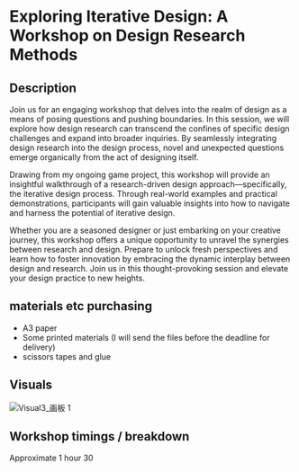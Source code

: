 # Exploring Iterative Design: A Workshop on Design Research Methods
## Description
Join us for an engaging workshop that delves into the realm of design as a means of posing questions and pushing boundaries. In this session, we will explore how design research can transcend the confines of specific design challenges and expand into broader inquiries. By seamlessly integrating design research into the design process, novel and unexpected questions emerge organically from the act of designing itself.

Drawing from my ongoing game project, this workshop will provide an insightful walkthrough of a research-driven design approach—specifically, the iterative design process. Through real-world examples and practical demonstrations, participants will gain valuable insights into how to navigate and harness the potential of iterative design.

Whether you are a seasoned designer or just embarking on your creative journey, this workshop offers a unique opportunity to unravel the synergies between research and design. Prepare to unlock fresh perspectives and learn how to foster innovation by embracing the dynamic interplay between design and research. Join us in this thought-provoking session and elevate your design practice to new heights.
## materials etc purchasing
- A3 paper
- Some printed materials (I will send the files before the deadline for delivery)
- scissors tapes and glue
## Visuals 
![Visual3_画板 1](https://github.com/YiningJenny/CCI_Workshop/assets/119497753/44ab80bd-f19a-4371-a655-37a26bf2e3c7)


## Workshop timings / breakdown 
Approximate 1 hour 30
